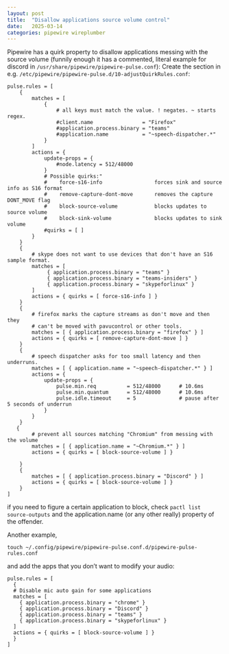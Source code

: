 ```yaml
---
layout: post
title:  "Disallow applications source volume control"
date:   2025-03-14
categories: pipewire wireplumber
---
```


Pipewire has a quirk property to disallow applications messing with the source volume (funnily enough it has a commented, literal example for discord in `/usr/share/pipewire/pipewire-pulse.conf`): Create the section in e.g. `/etc/pipewire/pipewire-pulse.d/10-adjustQuirkRules.conf`:

```
pulse.rules = [
    {
        matches = [
            {
                # all keys must match the value. ! negates. ~ starts regex.
                #client.name                = "Firefox"
                #application.process.binary = "teams"
                #application.name           = "~speech-dispatcher.*"
            }
        ]
        actions = {
            update-props = {
                #node.latency = 512/48000
            }
            # Possible quirks:"
            #    force-s16-info                 forces sink and source info as S16 format
            #    remove-capture-dont-move       removes the capture DONT_MOVE flag
            #    block-source-volume            blocks updates to source volume
            #    block-sink-volume              blocks updates to sink volume
            #quirks = [ ]
        }
    }
    {
        # skype does not want to use devices that don't have an S16 sample format.
        matches = [
             { application.process.binary = "teams" }
             { application.process.binary = "teams-insiders" }
             { application.process.binary = "skypeforlinux" }
        ]
        actions = { quirks = [ force-s16-info ] }
    }
    {
        # firefox marks the capture streams as don't move and then they
        # can't be moved with pavucontrol or other tools.
        matches = [ { application.process.binary = "firefox" } ]
        actions = { quirks = [ remove-capture-dont-move ] }
    }
    {
        # speech dispatcher asks for too small latency and then underruns.
        matches = [ { application.name = "~speech-dispatcher.*" } ]
        actions = {
            update-props = {
                pulse.min.req          = 512/48000      # 10.6ms
                pulse.min.quantum      = 512/48000      # 10.6ms
                pulse.idle.timeout     = 5              # pause after 5 seconds of underrun
            }
        }
    }
   {
        # prevent all sources matching "Chromium" from messing with the volume
        matches = [ { application.name = "~Chromium.*" } ]
        actions = { quirks = [ block-source-volume ] }
     
    }
    {
        matches = [ { application.process.binary = "Discord" } ]
        actions = { quirks = [ block-source-volume ] }
    }
]
```

if you need to figure a certain application to block, check `pactl list source-outputs` and the application.name (or any other really) property of the offender.

Another example,

```
touch ~/.config/pipewire/pipewire-pulse.conf.d/pipewire-pulse-rules.conf
```

and add the apps that you don’t want to modify your audio:

```
pulse.rules = [
  {
  # Disable mic auto gain for some applications
  matches = [
    { application.process.binary = "chrome" }
    { application.process.binary = "Discord" }
    { application.process.binary = "teams" }
    { application.process.binary = "skypeforlinux" }
  ]
  actions = { quirks = [ block-source-volume ] }
  }
]
```
